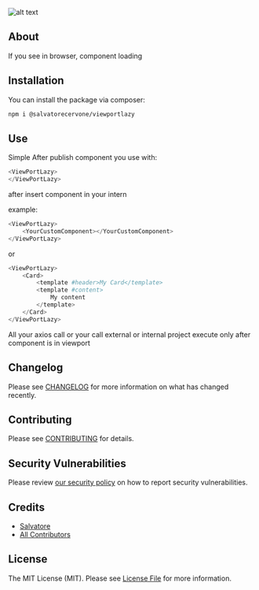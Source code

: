 ![alt text](https://github.com/SalvatoreCervone/viewportlazy/blob/main/images/human-pc.avif "Guardare il browser")

## About

If you see in browser, component loading 

## Installation

You can install the package via composer:

```bash
npm i @salvatorecervone/viewportlazy
```

## Use

Simple
After publish component you use with:

```php
<ViewPortLazy>
</ViewPortLazy>
```

after insert component in your intern

example:

```php
<ViewPortLazy>
    <YourCustomComponent></YourCustomComponent>
</ViewPortLazy>
```

or

```php
<ViewPortLazy>
    <Card>
        <template #header>My Card</template>
        <template #content>
            My content
        </template>
    </Card>
</ViewPortLazy>
```

All your axios call or your call external or internal project execute only after component is in viewport



## Changelog

Please see [CHANGELOG](CHANGELOG.md) for more information on what has changed recently.

## Contributing

Please see [CONTRIBUTING](CONTRIBUTING.md) for details.

## Security Vulnerabilities

Please review [our security policy](../../security/policy) on how to report security vulnerabilities.

## Credits

- [Salvatore](https://github.com/SalvatoreCervone)
- [All Contributors](../../contributors)

## License

The MIT License (MIT). Please see [License File](LICENSE.md) for more information.

